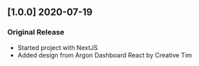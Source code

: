 ## [1.0.0] 2020-07-19
### Original Release
- Started project with NextJS
- Added design from Argon Dashboard React by Creative Tim
